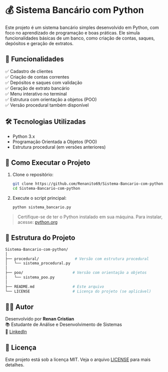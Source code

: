 # 💰 Sistema Bancário com Python

Este projeto é um sistema bancário simples desenvolvido em Python, com foco no aprendizado de programação e boas práticas. Ele simula funcionalidades básicas de um banco, como criação de contas, saques, depósitos e geração de extratos.

## 📌 Funcionalidades

✅ Cadastro de clientes  
✅ Criação de contas correntes  
✅ Depósitos e saques com validação  
✅ Geração de extrato bancário  
✅ Menu interativo no terminal  
✅ Estrutura com orientação a objetos (POO)  
✅ Versão procedural também disponível

## 🛠️ Tecnologias Utilizadas

- Python 3.x
- Programação Orientada a Objetos (POO)
- Estrutura procedural (em versões anteriores)

## 🚀 Como Executar o Projeto

1. Clone o repositório:
   ```bash
   git clone https://github.com/Renanito69/Sistema-Bancario-com-python.git
   cd Sistema-Bancario-com-python
   ```

2. Execute o script principal:
   ```bash
   python sistema_bancario.py
   ```

> Certifique-se de ter o Python instalado em sua máquina. Para instalar, acesse: [python.org](https://www.python.org/)

## 📁 Estrutura do Projeto

```bash
Sistema-Bancario-com-python/
│
├── procedural/                # Versão com estrutura procedural
│   └── sistema_procedural.py
│
├── poo/                      # Versão com orientação a objetos
│   └── sistema_poo.py
│
├── README.md                 # Este arquivo
└── LICENSE                   # Licença do projeto (se aplicável)
```

## 👨‍💻 Autor

Desenvolvido por **Renan Cristian**  
📚 Estudante de Análise e Desenvolvimento de Sistemas  
🔗 [LinkedIn](https://www.linkedin.com/in/renan-cristian-moraes-de-oliveira-89761330a/)

## 📄 Licença

Este projeto está sob a licença MIT. Veja o arquivo [LICENSE](./LICENSE) para mais detalhes.
